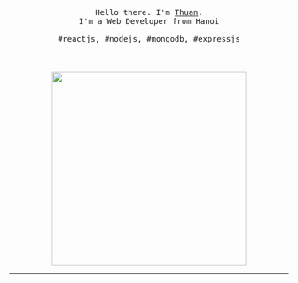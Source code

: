<p align="center">
  <br>
  <br>
  <br>
  <samp>Hello there. I'm <a href="#">Thuan</a>.<br> I'm a Web Developer from Hanoi<br><br>#reactjs, #nodejs, #mongodb, #expressjs</samp>
  <br>
  <br>
  <br>
  <br>
  <img src="https://raw.githubusercontent.com/anathayna/anathayna/master/assets/salt.gif" width="350" />
</p>

------------

